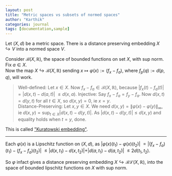 ```yaml
---
layout: post
title: "Metric spaces vs subsets of normed spaces"
author: "Karthik"
categories: journal
tags: [documentation,sample]
---
```


Let ${ (X, d) }$ be a metric space. There is a distance preserving embedding ${ X \hookrightarrow V }$ into a normed space ${ V .}$ 

Consider ${ \mathcal{B}(X, \mathbb{R}) },$ the space of bounded functions on set ${ X },$ with sup norm. Fix ${ a \in X }.$   
Now the map ${ X \hookrightarrow \mathcal{B}(X, \mathbb{R}) }$ sending ${ x \mapsto \varphi(x) := ( f _x - f _a ) },$ where ${ f _p (q) := d(p,q) },$ will work.   
> Well-defined: Let ${ x \in X }.$ Now ${ f _x - f _a \in \mathcal{B}(X, \mathbb{R}) },$ because ${ \vert f _x (t) - f _a (t) \vert }$ ${ = \vert d(x,t) - d(a,t) \vert }$ ${ \leq d(x,a) }.$ 
> Injective: Say ${ f _{x} - f _a = f _{y} - f _{a} }.$ Now ${ d(x,t) = d(y,t) }$ for all ${ t \in X },$ so ${ d(x,y) = 0 ,}$ ie ${ x=y }.$  
> Distance-Preserving: Let ${ x, y \in X }.$ We need ${ d(x,y) = \lVert \varphi (x) - \varphi(y) \rVert _{\infty} },$ ie ${ d(x,y) = \sup _{t \in X} \vert d(x,t) - d(y,t) \vert }.$ As ${ \vert d(x,t) - d(y,t) \vert \leq d(x,y) }$ and equality holds when ${ t = y },$ done. 

This is called ["Kuratowski embedding"](https://en.m.wikipedia.org/wiki/Kuratowski_embedding). 

---

Each ${ \varphi(x) }$ is a Lipschitz function on ${ (X,d) },$ as ${ \vert \varphi(x) (t _1) - \varphi(x) (t _2) \vert }$ ${ = \vert (f _x - f _a)(t _1) - (f _x - f _a)(t _2) \vert }$ ${ \leq \vert d(x, t _1) - d(x,t _2) \vert + \vert d(a, t _1) - d(a,t _2) \vert  }$ ${ \leq 2 d(t _1, t _2) }.$ 

So ${ \varphi }$ infact gives a distance preserving embedding ${ X \hookrightarrow \mathcal{BL}(X, \mathbb{R}) },$ into the space of bounded  lipschitz functions on ${ X }$ with sup norm.


